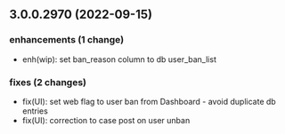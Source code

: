 ## 3.0.0.2970 (2022-09-15)

### enhancements (1 change)

- enh(wip): set ban_reason column to db user_ban_list

### fixes (2 changes)

- fix(UI): set web flag to user ban from Dashboard - avoid duplicate db entries
- fix(UI): correction to case post on user unban
